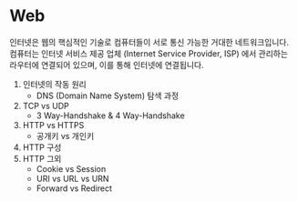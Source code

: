 # Web

인터넷은 웹의 핵심적인 기술로 컴퓨터들이 서로 통신 가능한 거대한 네트워크입니다.\
컴퓨터는 인터넷 서비스 제공 업체 (Internet Service Provider, ISP) 에서 관리하는 라우터에 연결되어 있으며, 이를 통해 인터넷에 연결됩니다.

1. 인터넷의 작동 원리
   * DNS (Domain Name System) 탐색 과정
2. TCP vs UDP
   * 3 Way-Handshake & 4 Way-Handshake
3. HTTP vs HTTPS
   * 공개키 vs 개인키
4. HTTP 구성
5. HTTP 그외
   * Cookie vs Session
   * URI vs URL vs URN
   * Forward vs Redirect
